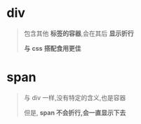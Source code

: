 # div

>   包含其他 **标签的容器**,会在其后 **显示折行**
>
>   **与** **css** **搭配食用更佳**

# span

>   与 div 一样,没有特定的含义,也是容器
>
>   但是, **span 不会折行,会一直显示下去**

